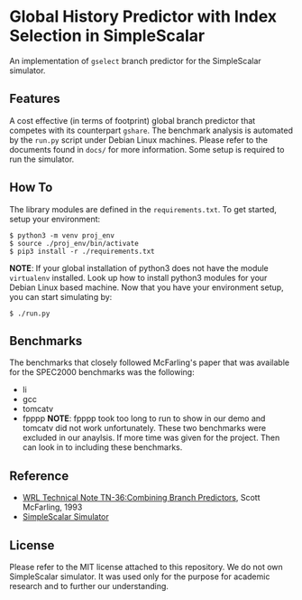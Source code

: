 # Global History Predictor with Index Selection in SimpleScalar
An implementation of `gselect` branch predictor for the SimpleScalar simulator.
## Features
A cost effective (in terms of footprint) global branch predictor that competes with its counterpart `gshare`. The benchmark analysis is automated by the `run.py` script under Debian Linux machines. Please refer to the documents found in `docs/` for more information. Some setup is required to run the simulator.
## How To
The library modules are defined in the `requirements.txt`. To get started, setup your environment:
```console
$ python3 -m venv proj_env
$ source ./proj_env/bin/activate
$ pip3 install -r ./requirements.txt
```
**NOTE**: If your global installation of python3 does not have the module `virtualenv` installed. Look up how to install python3 modules for your Debian Linux based machine.
Now that you have your environment setup, you can start simulating by:
```console
$ ./run.py
```
## Benchmarks
The benchmarks that closely followed McFarling's paper that was available for the SPEC2000 benchmarks was the following:
* li
* gcc
* tomcatv
* fpppp
**NOTE**: fpppp took too long to run to show in our demo and tomcatv did not work unfortunately. These two benchmarks were excluded in our anaylsis. If more time was given for the project. Then can look in to including these benchmarks.
## Reference
* [WRL Technical Note TN-36:Combining Branch Predictors](docs/WRL_Technical_Note_TN-36_Combining-Branch-Predictors_Mcfarling.pdf), Scott McFarling, 1993
* [SimpleScalar Simulator](https://github.com/toddmaustin/simplesim-3.0)
## License
Please refer to the MIT license attached to this repository. We do not own SimpleScalar simulator. It was used only for the purpose for academic research and to further our understanding.

